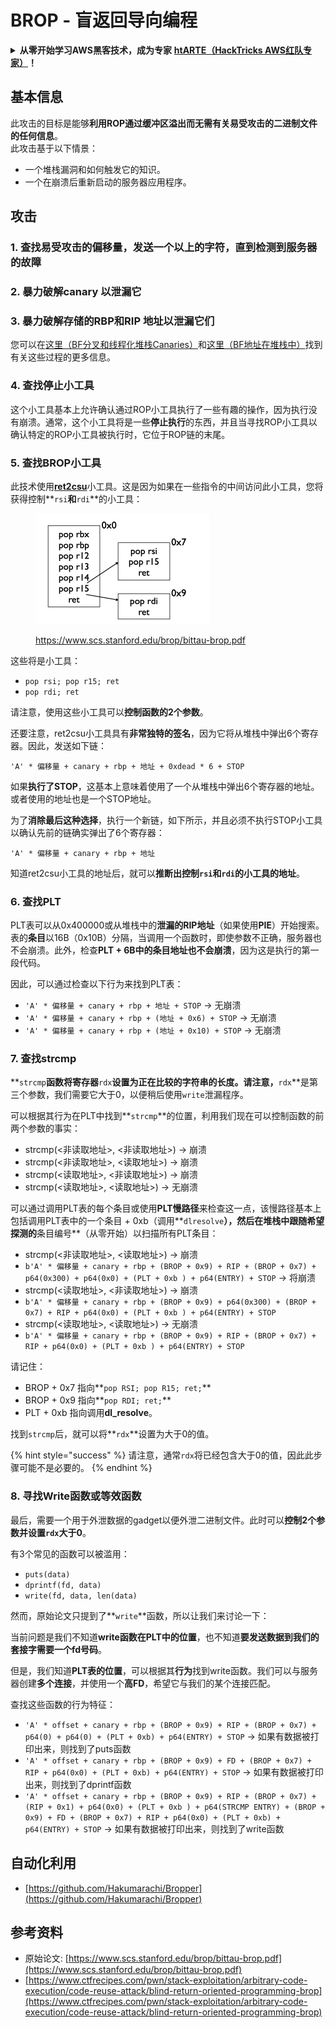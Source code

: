 # BROP - 盲返回导向编程

<details>

<summary><strong>从零开始学习AWS黑客技术，成为专家</strong> <a href="https://training.hacktricks.xyz/courses/arte"><strong>htARTE（HackTricks AWS红队专家）</strong></a><strong>！</strong></summary>

支持HackTricks的其他方式：

* 如果您想看到您的**公司在HackTricks中做广告**或**下载PDF格式的HackTricks**，请查看[**订阅计划**](https://github.com/sponsors/carlospolop)!
* 获取[**官方PEASS和HackTricks周边产品**](https://peass.creator-spring.com)
* 探索[**PEASS家族**](https://opensea.io/collection/the-peass-family)，我们的独家[NFT](https://opensea.io/collection/the-peass-family)收藏品
* **加入** 💬 [**Discord群**](https://discord.gg/hRep4RUj7f) 或 [**电报群**](https://t.me/peass) 或 **关注**我们的**Twitter** 🐦 [**@hacktricks\_live**](https://twitter.com/hacktricks\_live)**。**
* 通过向[**HackTricks**](https://github.com/carlospolop/hacktricks)和[**HackTricks Cloud**](https://github.com/carlospolop/hacktricks-cloud) github仓库提交PR来分享您的黑客技巧。

</details>

## 基本信息

此攻击的目标是能够**利用ROP通过缓冲区溢出而无需有关易受攻击的二进制文件的任何信息**。\
此攻击基于以下情景：

* 一个堆栈漏洞和如何触发它的知识。
* 一个在崩溃后重新启动的服务器应用程序。

## 攻击

### **1. 查找易受攻击的偏移量**，发送一个以上的字符，直到检测到服务器的故障

### **2. 暴力破解canary** 以泄漏它

### **3. 暴力破解存储的RBP和RIP** 地址以泄漏它们

您可以在[这里（BF分叉和线程化堆栈Canaries）](../common-binary-protections-and-bypasses/stack-canaries/bf-forked-stack-canaries.md)和[这里（BF地址在堆栈中）](../common-binary-protections-and-bypasses/pie/bypassing-canary-and-pie.md)找到有关这些过程的更多信息。

### **4. 查找停止小工具**

这个小工具基本上允许确认通过ROP小工具执行了一些有趣的操作，因为执行没有崩溃。通常，这个小工具将是一些**停止执行**的东西，并且当寻找ROP小工具以确认特定的ROP小工具被执行时，它位于ROP链的末尾。

### **5. 查找BROP小工具**

此技术使用[**ret2csu**](ret2csu.md)小工具。这是因为如果在一些指令的中间访问此小工具，您将获得控制**`rsi`**和**`rdi`**的小工具：

<figure><img src="../../.gitbook/assets/image.png" alt="" width="278"><figcaption><p><a href="https://www.scs.stanford.edu/brop/bittau-brop.pdf">https://www.scs.stanford.edu/brop/bittau-brop.pdf</a></p></figcaption></figure>

这些将是小工具：

* `pop rsi; pop r15; ret`
* `pop rdi; ret`

请注意，使用这些小工具可以**控制函数的2个参数**。

还要注意，ret2csu小工具具有**非常独特的签名**，因为它将从堆栈中弹出6个寄存器。因此，发送如下链：

`'A' * 偏移量 + canary + rbp + 地址 + 0xdead * 6 + STOP`

如果**执行了STOP**，这基本上意味着使用了一个从堆栈中弹出6个寄存器的地址。或者使用的地址也是一个STOP地址。

为了**消除最后这种选择**，执行一个新链，如下所示，并且必须不执行STOP小工具以确认先前的链确实弹出了6个寄存器：

`'A' * 偏移量 + canary + rbp + 地址`

知道ret2csu小工具的地址后，就可以**推断出控制`rsi`和`rdi`的小工具的地址**。

### 6. 查找PLT

PLT表可以从0x400000或从堆栈中的**泄漏的RIP地址**（如果使用**PIE**）开始搜索。表的**条目**以16B（0x10B）分隔，当调用一个函数时，即使参数不正确，服务器也不会崩溃。此外，检查**PLT + 6B中的条目地址也不会崩溃**，因为这是执行的第一段代码。

因此，可以通过检查以下行为来找到PLT表：

* `'A' * 偏移量 + canary + rbp + 地址 + STOP` -> 无崩溃
* `'A' * 偏移量 + canary + rbp + (地址 + 0x6) + STOP` -> 无崩溃
* `'A' * 偏移量 + canary + rbp + (地址 + 0x10) + STOP` -> 无崩溃

### 7. 查找strcmp

**`strcmp`**函数将寄存器**`rdx`**设置为正在比较的字符串的长度。请注意，**`rdx`**是第三个参数，我们需要它大于0，以便稍后使用`write`泄漏程序。

可以根据其行为在PLT中找到**`strcmp`**的位置，利用我们现在可以控制函数的前两个参数的事实：

* strcmp(\<非读取地址>, \<非读取地址>) -> 崩溃
* strcmp(\<非读取地址>, \<读取地址>) -> 崩溃
* strcmp(\<读取地址>, \<非读取地址>) -> 崩溃
* strcmp(\<读取地址>, \<读取地址>) -> 无崩溃

可以通过调用PLT表的每个条目或使用**PLT慢路径**来检查这一点，该慢路径基本上包括调用PLT表中的一个条目 + 0xb（调用**`dlresolve`**），然后在堆栈中跟随希望探测的**条目编号**（从零开始）以扫描所有PLT条目：

* strcmp(\<非读取地址>, \<读取地址>) -> 崩溃
* `b'A' * 偏移量 + canary + rbp + (BROP + 0x9) + RIP + (BROP + 0x7) + p64(0x300) + p64(0x0) + (PLT + 0xb ) + p64(ENTRY) + STOP` -> 将崩溃
* strcmp(\<读取地址>, \<非读取地址>) -> 崩溃
* `b'A' * 偏移量 + canary + rbp + (BROP + 0x9) + p64(0x300) + (BROP + 0x7) + RIP + p64(0x0) + (PLT + 0xb ) + p64(ENTRY) + STOP`&#x20;
* strcmp(\<读取地址>, \<读取地址>) -> 无崩溃
* `b'A' * 偏移量 + canary + rbp + (BROP + 0x9) + RIP + (BROP + 0x7) + RIP + p64(0x0) + (PLT + 0xb ) + p64(ENTRY) + STOP`&#x20;

请记住：

* BROP + 0x7 指向**`pop RSI; pop R15; ret;`**
* BROP + 0x9 指向**`pop RDI; ret;`**
* PLT + 0xb 指向调用**dl\_resolve**。

找到`strcmp`后，就可以将**`rdx`**设置为大于0的值。

{% hint style="success" %}
请注意，通常`rdx`将已经包含大于0的值，因此此步骤可能不是必要的。
{% endhint %}
### 8. 寻找Write函数或等效函数

最后，需要一个用于外泄数据的gadget以便外泄二进制文件。此时可以**控制2个参数并设置`rdx`大于0**。

有3个常见的函数可以被滥用：

- `puts(data)`
- `dprintf(fd, data)`
- `write(fd, data, len(data)`

然而，原始论文只提到了**`write`**函数，所以让我们来讨论一下：

当前问题是我们不知道**write函数在PLT中的位置**，也不知道**要发送数据到我们的套接字需要一个fd号码**。

但是，我们知道**PLT表的位置**，可以根据其**行为**找到write函数。我们可以与服务器创建**多个连接**，并使用一个**高FD**，希望它与我们的某个连接匹配。

查找这些函数的行为特征：

- `'A' * offset + canary + rbp + (BROP + 0x9) + RIP + (BROP + 0x7) + p64(0) + p64(0) + (PLT + 0xb) + p64(ENTRY) + STOP`  -> 如果有数据被打印出来，则找到了puts函数
- `'A' * offset + canary + rbp + (BROP + 0x9) + FD + (BROP + 0x7) + RIP + p64(0x0) + (PLT + 0xb) + p64(ENTRY) + STOP`  -> 如果有数据被打印出来，则找到了dprintf函数
- `'A' * offset + canary + rbp + (BROP + 0x9) + RIP + (BROP + 0x7) + (RIP + 0x1) + p64(0x0) + (PLT + 0xb ) + p64(STRCMP ENTRY) + (BROP + 0x9) + FD + (BROP + 0x7) + RIP + p64(0x0) + (PLT + 0xb) + p64(ENTRY) + STOP`  -> 如果有数据被打印出来，则找到了write函数

## 自动化利用

* [https://github.com/Hakumarachi/Bropper](https://github.com/Hakumarachi/Bropper)

## 参考资料

* 原始论文: [https://www.scs.stanford.edu/brop/bittau-brop.pdf](https://www.scs.stanford.edu/brop/bittau-brop.pdf)
* [https://www.ctfrecipes.com/pwn/stack-exploitation/arbitrary-code-execution/code-reuse-attack/blind-return-oriented-programming-brop](https://www.ctfrecipes.com/pwn/stack-exploitation/arbitrary-code-execution/code-reuse-attack/blind-return-oriented-programming-brop)
